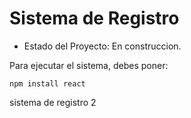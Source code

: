<h1> Sistema de Registro </h1>  

- Estado del Proyecto: En construccion.

Para ejecutar el sistema, debes poner:

```npm install react```

sistema de registro 2
